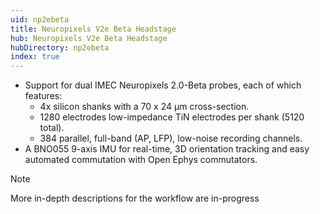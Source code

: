 ```yaml
---
uid: np2ebeta
title: Neuropixels V2e Beta Headstage
hub: Neuropixels V2e Beta Headstage
hubDirectory: np2ebeta
index: true
---
```


- Support for dual IMEC Neuropixels 2.0-Beta probes, each of which features:
    - 4x silicon shanks with a 70 x 24 µm cross-section.
    - 1280 electrodes low-impedance TiN electrodes per shank (5120 total).
    - 384 parallel, full-band (AP, LFP), low-noise recording channels.
- A BNO055 9-axis IMU for real-time, 3D orientation tracking and easy automated commutation with Open Ephys commutators.

> [!NOTE]
> More in-depth descriptions for the workflow are in-progress